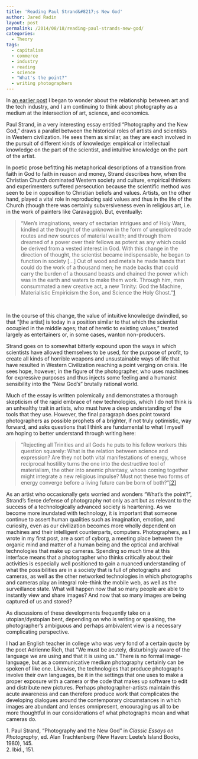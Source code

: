 ```yaml
---
title: 'Reading Paul Strand&#8217;s New God'
author: Jared Radin
layout: post
permalink: /2014/08/18/reading-paul-strands-new-god/
categories:
  - Theory
tags:
  - capitalism
  - commerce
  - industry
  - reading
  - science
  - "What's the point?"
  - writing photographers
---
```

In <a href="/2014/06/29/industry-and-picture-making/">an earlier post</a> I began to wonder about the relationship between art and the tech industry, and I am continuing to think about photography as a medium at the intersection of art, science, and economics.

Paul Strand, in a very interesting essay entitled “Photography and the New God,” draws a parallel between the historical roles of artists and scientists in Western civilization. He sees them as similar, as they are each involved in the pursuit of different kinds of knowledge: empirical or intellectual knowledge on the part of the scientist, and intuitive knowledge on the part of the artist.  

In poetic prose befitting his metaphorical descriptions of a transition from faith in God to faith in reason and money, Strand describes how, when the Christian Church dominated Western society and culture, empirical thinkers and experimenters suffered persecution because the scientific method was seen to be in opposition to Christian beliefs and values. Artists, on the other hand, played a vital role in reproducing said values and thus in the life of the Church (though there was certainly subversiveness even in religious art, i.e. in the work of painters like Caravaggio). But, eventually:
<!--more-->

> “Men&#8217;s imaginations, weary of sectarian intrigues and of Holy Wars, kindled at the thought of the unknown in the form of unexplored trade routes and new sources of material wealth; and through them dreamed of a power over their fellows as potent as any which could be derived from a vested interest in God. With this change in the direction of thought, the scientist became indispensable, he began to function in society […] Out of wood and metals he made hands that could do the work of a thousand men; he made backs that could carry the burden of a thousand beasts and chained the power which was in the earth and waters to make them work. Through him, men consummated a new creative act, a new Trinity: God the Machine, Materialistic Empiricism the Son, and Science the Holy Ghost.”<a href="#f1">[1]</a>

&nbsp;

In the course of this change, the value of intuitive knowledge dwindled, so that “[the artist] is today in a position similar to that which the scientist occupied in the middle ages; that of heretic to existing values,” treated largely as entertainers or, in some cases, wanton non-producers.

Strand goes on to somewhat bitterly expound upon the ways in which scientists have allowed themselves to be used, for the purpose of profit, to create all kinds of horrible weapons and unsustainable ways of life that have resulted in Western Civilization reaching a point verging on crisis. He sees hope, however, in the figure of the photographer, who uses machines for expressive purposes and thus injects some feeling and a humanist sensibility into the “New God&#8217;s” brutally rational world.

Much of the essay is written polemically and demonstrates a thorough skepticism of the rapid embrace of new technologies, which I do not think is an unhealthy trait in artists, who must have a deep understanding of the tools that they use. However, the final paragraph does point toward photographers as possible prophets of a brighter, if not truly optimistic, way forward, and asks questions that I think are fundamental to what I myself am hoping to better understand through writing here:

> “Rejecting all Trinities and all Gods he puts to his fellow workers this question squarely: What is the relation between science and expression? Are they not both vital manifestations of energy, whose reciprocal hostility turns the one into the destructive tool of materialism, the other into anemic phantasy, whose coming together might integrate a new religious impulse? Must not these two forms of energy converge before a living future can be born of both?”<a href="#f2">[2]</a>

As an artist who occasionally gets worried and wonders &#8220;What&#8217;s the point?&#8221;, Strand&#8217;s fierce defense of photography not only as art but as relevant to the success of a technologically advanced society is heartening. As we become more inundated with technology, it is important that someone continue to assert human qualities such as imagination, emotion, and curiosity, even as our civilization becomes more wholly dependent on machines and their intelligent counterparts, computers. Photographers, as I wrote in my first post, are a sort of cyborg, a meeting place between the organic mind and matter of a human being and the optical and archival technologies that make up cameras. Spending so much time at this interface means that a photographer who thinks critically about their activities is especially well positioned to gain a nuanced understanding of what the possibilities are in a society that is full of photographs and cameras, as well as the other networked technologies in which photographs and cameras play an integral role&#8211;think the mobile web, as well as the surveillance state. What will happen now that so many people are able to instantly view and share images? And now that so many images are being captured of us and stored?

As discussions of these developments frequently take on a utopian/dystopian bent, depending on who is writing or speaking, the photographer&#8217;s ambiguous and perhaps ambivalent view is a necessary complicating perspective.

I had an English teacher in college who was very fond of a certain quote by the poet Adrienne Rich, that &#8220;We must be acutely, disturbingly aware of the language we are using and that it is using us.&#8221; There is no formal image-language, but as a communicative medium photography certainly can be spoken of like one. Likewise, the technologies that produce photographs involve their own languages, be it in the settings that one uses to make a proper exposure with a camera or the code that makes up software to edit and distribute new pictures. Perhaps photographer-artists maintain this acute awareness and can therefore produce work that complicates the developing dialogues around the contemporary circumstances in which images are abundant and lenses omnipresent, encouraging us all to be more thoughtful in our considerations of what photographs mean and what cameras do.

<a name="f1"></a>1. Paul Strand, &#8220;Photography and the New God&#8221; in *Classic Essays on Photography*, ed. Alan Trachtenberg (New Haven: Leete&#8217;s Island Books, 1980), 145.  
<a name="f2"></a>2. Ibid., 151.

 [1]: http://www.photographyistechnology.com/2014/06/29/industry-and-picture-making/ "Industry and Picture-making"
